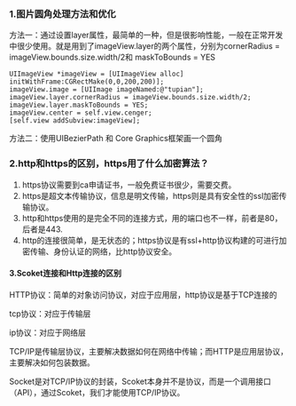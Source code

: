 ### 1.图片圆角处理方法和优化

方法一：通过设置layer属性，最简单的一种，但是很影响性能，一般在正常开发中很少使用。就是用到了imageView.layer的两个属性，分别为cornerRadius = imageView.bounds.size.width/2和 maskToBounds = YES

```objc
UIImageView *imageView = [UIImageView alloc] initWithFrame:CGRectMake(0,0,200,200)];
imageView.image = [UIImage imageNamed:@"tupian"];
imageView.layer.cornerRadius = imageView.bounds.size.width/2;
imageView.layer.maskToBounds = YES;
imageView.center = self.view.cenger;
[self.view addSubview:imageView];
```

方法二：使用UIBezierPath 和 Core Graphics框架画一个圆角

### 2.http和https的区别，https用了什么加密算法？

1. https协议需要到ca申请证书，一般免费证书很少，需要交费。
2. https是超文本传输协议，信息是明文传输，https则是具有安全性的ssl加密传输协议。
3. http和https使用的是完全不同的连接方式，用的端口也不一样，前者是80，后者是443.
4. http的连接很简单，是无状态的；https协议是有ssl+http协议构建的可进行加密传输、身份认证的网络，比http协议安全。

#### 3.Scoket连接和Http连接的区别

HTTP协议：简单的对象访问协议，对应于应用层，http协议是基于TCP连接的

tcp协议：对应于传输层

ip协议：对应于网络层

TCP/IP是传输层协议，主要解决数据如何在网络中传输；而HTTP是应用层协议，主要解决如何包装数据。

Socket是对TCP/IP协议的封装，Scoket本身并不是协议，而是一个调用接口（API），通过Scoket，我们才能使用TCP/IP协议。



